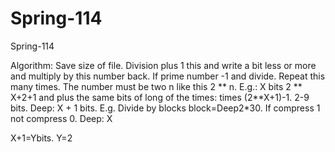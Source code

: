 # Spring-114
Spring-114

Algorithm: Save size of file. Division plus 1 this and write a bit less or more and multiply by this number back. If prime number -1 and divide. Repeat this many times. The number must be two n like this 2 ** n. E.g.: X bits 2 ** X+2+1 and plus the same bits of long of the times: times (2**X+1)-1. 2-9 bits. Deep: X + 1 bits. E.g.
Divide by blocks block=Deep2*30. If compress 1 not compress 0.
Deep: X

X+1=Ybits. Y=2



